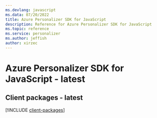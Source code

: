 ```yaml
---
ms.devlang: javascript
ms.data: 07/20/2022
title: Azure Personalizer SDK for JavaScript
description: Reference for Azure Personalizer SDK for JavaScript
ms.topic: reference
ms.service: personalizer
ms.author: jeffish
author: xirzec
---
```

# Azure Personalizer SDK for JavaScript - latest

## Client packages - latest
[!INCLUDE [client-packages](personalizer-client-index.md)]

